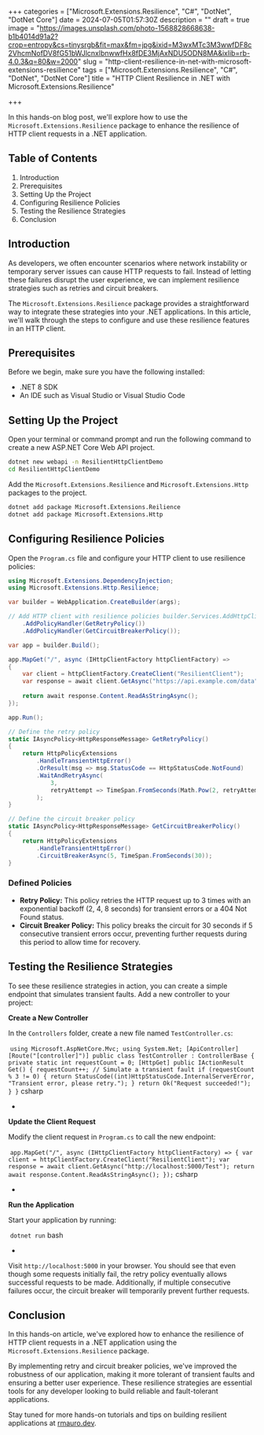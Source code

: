 +++
categories = ["Microsoft.Extensions.Resilience", "C#", "DotNet", "DotNet Core"]
date = 2024-07-05T01:57:30Z
description = ""
draft = true
image = "https://images.unsplash.com/photo-1568828668638-b1b4014d91a2?crop=entropy&cs=tinysrgb&fit=max&fm=jpg&ixid=M3wxMTc3M3wwfDF8c2VhcmNofDV8fG51bWJlcnxlbnwwfHx8fDE3MjAxNDU5ODN8MA&ixlib=rb-4.0.3&q=80&w=2000"
slug = "http-client-resilience-in-net-with-microsoft-extensions-resilience"
tags = ["Microsoft.Extensions.Resilience", "C#", "DotNet", "DotNet Core"]
title = "HTTP Client Resilience in .NET with Microsoft.Extensions.Resilience"

+++


In this hands-on blog post, we'll explore how to use the `Microsoft.Extensions.Resilience` package to enhance the resilience of HTTP client requests in a .NET application.

## Table of Contents

1. Introduction
2. Prerequisites
3. Setting Up the Project
4. Configuring Resilience Policies
5. Testing the Resilience Strategies
6. Conclusion

## Introduction

As developers, we often encounter scenarios where network instability or temporary server issues can cause HTTP requests to fail. Instead of letting these failures disrupt the user experience, we can implement resilience strategies such as retries and circuit breakers.

The `Microsoft.Extensions.Resilience` package provides a straightforward way to integrate these strategies into your .NET applications. In this article, we'll walk through the steps to configure and use these resilience features in an HTTP client.

## Prerequisites

Before we begin, make sure you have the following installed:

* .NET 8 SDK
* An IDE such as Visual Studio or Visual Studio Code

## Setting Up the Project

Open your terminal or command prompt and run the following command to create a new ASP.NET Core Web API project.

```bash
dotnet new webapi -n ResilientHttpClientDemo
cd ResilientHttpClientDemo
```

Add the `Microsoft.Extensions.Resilience` and `Microsoft.Extensions.Http` packages to the project.

```bash
dotnet add package Microsoft.Extensions.Reilience
dotnet add package Microsoft.Extensions.Http
```

## Configuring Resilience Policies

Open the `Program.cs` file and configure your HTTP client to use resilience policies:

```csharp
using Microsoft.Extensions.DependencyInjection; 
using Microsoft.Extensions.Http.Resilience;

var builder = WebApplication.CreateBuilder(args); 

// Add HTTP client with resilience policies builder.Services.AddHttpClient("ResilientClient")
	.AddPolicyHandler(GetRetryPolicy())
    .AddPolicyHandler(GetCircuitBreakerPolicy()); 

var app = builder.Build(); 

app.MapGet("/", async (IHttpClientFactory httpClientFactory) => 
{ 
	var client = httpClientFactory.CreateClient("ResilientClient"); 
    var response = await client.GetAsync("https://api.example.com/data"); 
    
    return await response.Content.ReadAsStringAsync(); 
}); 

app.Run(); 

// Define the retry policy 
static IAsyncPolicy<HttpResponseMessage> GetRetryPolicy() 
{ 
	return HttpPolicyExtensions 
    	.HandleTransientHttpError() 
        .OrResult(msg => msg.StatusCode == HttpStatusCode.NotFound) 
        .WaitAndRetryAsync(
        	3, 
            retryAttempt => TimeSpan.FromSeconds(Math.Pow(2, retryAttempt))
		); 
} 

// Define the circuit breaker policy 
static IAsyncPolicy<HttpResponseMessage> GetCircuitBreakerPolicy() 
{ 
	return HttpPolicyExtensions 
    	.HandleTransientHttpError() 
        .CircuitBreakerAsync(5, TimeSpan.FromSeconds(30)); 
}
```

### Defined Policies

* **Retry Policy:** This policy retries the HTTP request up to 3 times with an exponential backoff (2, 4, 8 seconds) for transient errors or a 404 Not Found status.
* **Circuit Breaker Policy:** This policy breaks the circuit for 30 seconds if 5 consecutive transient errors occur, preventing further requests during this period to allow time for recovery.

## Testing the Resilience Strategies

To see these resilience strategies in action, you can create a simple endpoint that simulates transient faults. Add a new controller to your project:

**Create a New Controller**

In the `Controllers` folder, create a new file named `TestController.cs`:

‌ `using Microsoft.AspNetCore.Mvc; using System.Net; [ApiController] [Route("[controller]")] public class TestController : ControllerBase { private static int requestCount = 0; [HttpGet] public IActionResult Get() { requestCount++; // Simulate a transient fault if (requestCount % 3 != 0) { return StatusCode((int)HttpStatusCode.InternalServerError, "Transient error, please retry."); } return Ok("Request succeeded!"); } }`  csharp

* ‌

**Update the Client Request**

Modify the client request in `Program.cs` to call the new endpoint:

‌ `app.MapGet("/", async (IHttpClientFactory httpClientFactory) => { var client = httpClientFactory.CreateClient("ResilientClient"); var response = await client.GetAsync("http://localhost:5000/Test"); return await response.Content.ReadAsStringAsync(); });`  csharp

* ‌

**Run the Application**

Start your application by running:

‌ `dotnet run`  bash

* ‌

Visit `http://localhost:5000` in your browser. You should see that even though some requests initially fail, the retry policy eventually allows successful requests to be made. Additionally, if multiple consecutive failures occur, the circuit breaker will temporarily prevent further requests.

## Conclusion

In this hands-on article, we've explored how to enhance the resilience of HTTP client requests in a .NET application using the `Microsoft.Extensions.Resilience` package.

By implementing retry and circuit breaker policies, we've improved the robustness of our application, making it more tolerant of transient faults and ensuring a better user experience. These resilience strategies are essential tools for any developer looking to build reliable and fault-tolerant applications.

Stay tuned for more hands-on tutorials and tips on building resilient applications at [rmauro.dev](__GHOST_URL__/).

